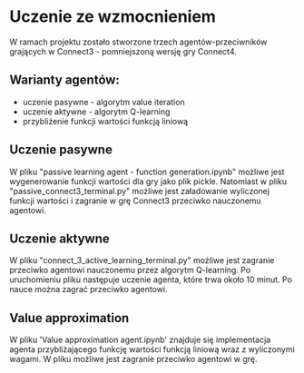 # Uczenie ze wzmocnieniem
W ramach projektu zostało stworzone trzech agentów-przeciwników grających w Connect3 - pomniejszoną wersję gry Connect4.

## Warianty agentów:
- uczenie pasywne - algorytm value iteration
- uczenie aktywne - algorytm Q-learning
- przybliżenie funkcji wartości funkcją liniową

## Uczenie pasywne 
W pliku "passive learning agent - function generation.ipynb" możliwe jest wygenerowanie funkcji wartości dla gry jako plik pickle. Natomiast w pliku "passive_connect3_terminal.py" możliwe jest załadowanie wyliczonej funkcji wartości i zagranie w grę Connect3 przeciwko nauczonemu agentowi.

## Uczenie aktywne
W pliku "connect_3_active_learning_terminal.py" możliwe jest zagranie przeciwko agentowi nauczonemu przez algorytm Q-learning. Po uruchomieniu pliku następuje uczenie agenta, które trwa około 10 minut. Po nauce można zagrać przeciwko agentowi.

## Value approximation
W pliku 'Value approximation agent.ipynb' znajduje się implementacja agenta przybliżającego funkcję wartości funkcją liniową wraz z wyliczonymi wagami. W pliku możliwe jest zagranie przeciwko agentowi w grę.
